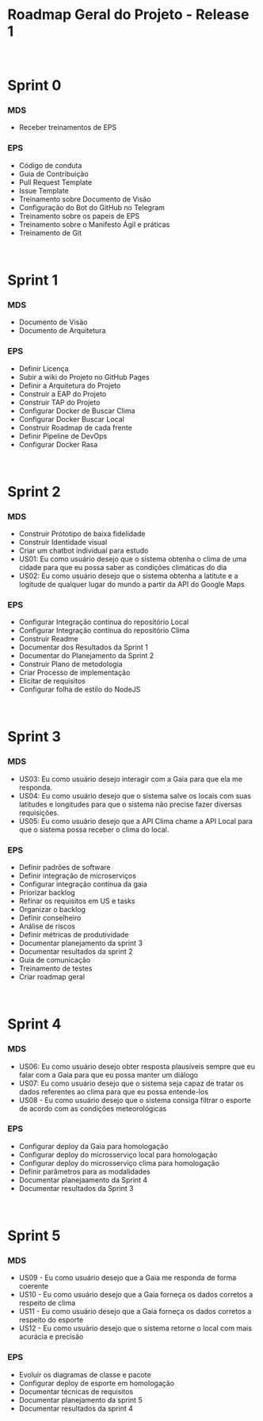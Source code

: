 # Roadmap Geral do Projeto - Release 1

<br />

# Sprint 0

### MDS

   * Receber treinamentos de EPS

### EPS

   * Código de conduta 
   * Guia de Contribuição 
   * Pull Request Template
   * Issue Template 
   * Treinamento sobre Documento de Visão 
   * Configuração do Bot do GitHub no Telegram
   * Treinamento sobre os papeis de EPS 
   * Treinamento sobre o Manifesto Ágil e práticas
   * Treinamento de Git  

<br />

# Sprint 1

### MDS

   * Documento de Visão
   * Documento de Arquitetura 

### EPS

   * Definir Licença 
   * Subir a wiki do Projeto no GitHub Pages 
   * Definir a Arquitetura do Projeto 
   * Construir a EAP do Projeto  
   * Construir TAP do Projeto 
   * Configurar Docker de Buscar Clima 
   * Configurar Docker Buscar Local 
   * Construir Roadmap de cada frente 
   * Definir Pipeline de DevOps 
   * Configurar Docker Rasa 

<br />

# Sprint 2

### MDS

   * Construir Prótotipo de baixa fidelidade 
   * Construir Identidade visual 
   * Criar um chatbot individual para estudo 
   * US01: Eu como usuário desejo que o sistema obtenha o clima de uma cidade para que eu possa saber as condições climáticas do dia 
   * US02: Eu como usuário desejo que o sistema obtenha a latitute e a logitude de qualquer lugar do mundo a partir da API do Google Maps 

### EPS

   * Configurar Integração contínua do repositório Local
   * Configurar Integração contínua do repositório Clima
   * Construir Readme 
   * Documentar dos Resultados da Sprint 1 
   * Documentar do Planejamento da Sprint 2 
   * Construir Plano de metodologia 
   * Criar Processo de implementação  
   * Elicitar de requisitos 
   * Configurar folha de estilo do NodeJS 

<br />

# Sprint 3

### MDS

   * US03: Eu como usuário desejo interagir com a Gaia para que ela me responda. 
   * US04: Eu como usuário desejo que o sistema salve os locais com suas latitudes e longitudes para que o sistema não precise fazer diversas requisições. 
   * US05: Eu como usuário desejo que a API Clima chame a API Local para que o sistema possa receber o clima do local. 


### EPS

   * Definir padrões de software
   * Definir integração de microserviços 
   * Configurar integração contínua da gaia 
   * Priorizar backlog 
   * Refinar os requisitos em US e tasks 
   * Organizar o backlog 
   * Definir conselheiro 
   * Análise de riscos 
   * Definir métricas de produtividade 
   * Documentar planejamento da sprint 3 
   * Documentar resultados da sprint 2 
   * Guia de comunicação 
   * Treinamento de testes 
   * Criar roadmap geral 

<br />

# Sprint 4

### MDS

   * US06: Eu como usuário desejo obter resposta plausíveis sempre que eu falar com a Gaia para que eu possa manter um diálogo
   * US07: Eu como usuário desejo que o sistema seja capaz de tratar os dados referentes ao clima para que eu possa entende-los 
   * US08 - Eu como usuário desejo que o sistema consiga filtrar o esporte de acordo com as condições meteorológicas 
  
### EPS

   * Configurar deploy da Gaia para homologação 
   * Configurar deploy do microsserviço local para homologação 
   * Configurar deploy do microsserviço clima para homologação
   * Definir parâmetros para as modalidades 
   * Documentar planejaamento da Sprint 4 
   * Documentar resultados da Sprint 3 

<br />

# Sprint 5

### MDS

   * US09 - Eu como usuário desejo que a Gaia me responda de forma coerente 
   * US10 - Eu como usuário desejo que a Gaia forneça os dados corretos a respeito de clima 
   * US11 - Eu como usuário desejo que a Gaia forneça os dados corretos a respeito do esporte
   * US12 - Eu como usuário desejo que o sistema retorne o local com mais acurácia e precisão 

### EPS

   * Evoluir os diagramas de classe e pacote 
   * Configurar deploy de esporte em homologação
   * Documentar técnicas de requisitos
   * Documentar planejamento da sprint 5 
   * Documentar resultados da sprint 4

